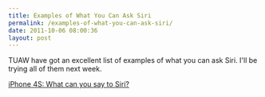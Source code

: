 ```yaml
---
title: Examples of What You Can Ask Siri
permalink: /examples-of-what-you-can-ask-siri/
date: 2011-10-06 08:00:36
layout: post
---
```


TUAW have got an excellent list of examples of what you can ask Siri. I'll be trying all of them next week. 

[iPhone 4S: What can you say to Siri?](http://www.tuaw.com/2011/10-05-iphone-4s-what-can-you-say-to-siri/)